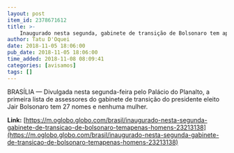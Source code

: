 ```yaml
---
layout: post
item_id: 2378671612
title: >-
    Inaugurado nesta segunda, gabinete de transição de Bolsonaro tem apenas homens
author: Tatu D'Oquei
date: 2018-11-05 18:06:00
pub_date: 2018-11-05 18:06:00
time_added: 2018-11-08 08:09:41
categories: [avisamos]
tags: []
---
```


BRASÍLIA — Divulgada nesta segunda-feira pelo Palácio do Planalto, a primeira lista de assessores do gabinete de transição do presidente eleito Jair Bolsonaro tem 27 nomes e nenhuma mulher.

**Link:** [https://m.oglobo.globo.com/brasil/inaugurado-nesta-segunda-gabinete-de-transicao-de-bolsonaro-temapenas-homens-23213138](https://m.oglobo.globo.com/brasil/inaugurado-nesta-segunda-gabinete-de-transicao-de-bolsonaro-temapenas-homens-23213138)

